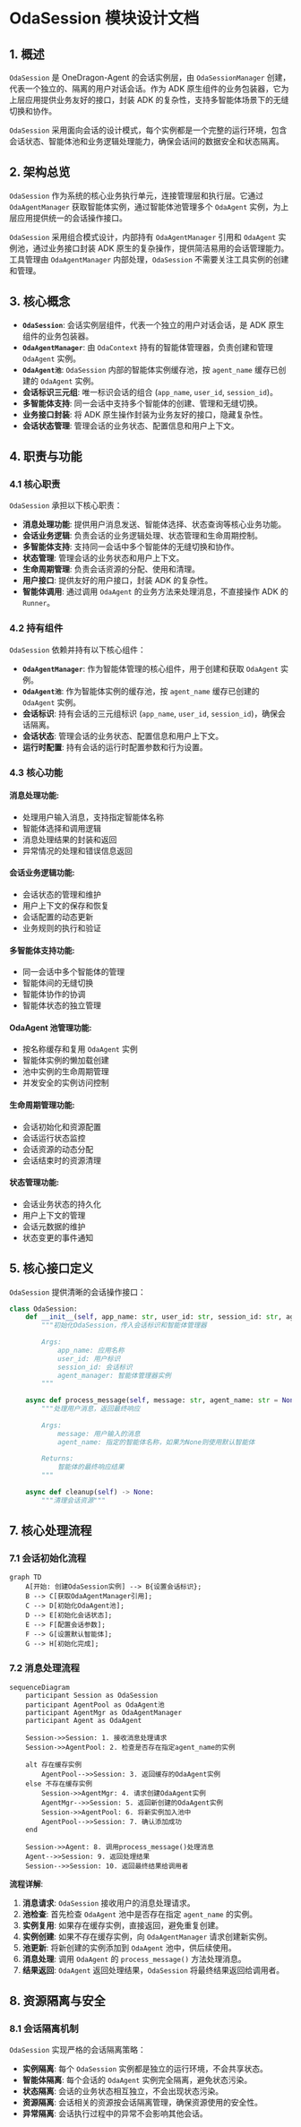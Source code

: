 # OdaSession 模块设计文档

## 1. 概述

`OdaSession` 是 OneDragon-Agent 的会话实例层，由 `OdaSessionManager` 创建，代表一个独立的、隔离的用户对话会话。作为 ADK 原生组件的业务包装器，它为上层应用提供业务友好的接口，封装 ADK 的复杂性，支持多智能体场景下的无缝切换和协作。

`OdaSession` 采用面向会话的设计模式，每个实例都是一个完整的运行环境，包含会话状态、智能体池和业务逻辑处理能力，确保会话间的数据安全和状态隔离。

## 2. 架构总览

`OdaSession` 作为系统的核心业务执行单元，连接管理层和执行层。它通过 `OdaAgentManager` 获取智能体实例，通过智能体池管理多个 `OdaAgent` 实例，为上层应用提供统一的会话操作接口。

`OdaSession` 采用组合模式设计，内部持有 `OdaAgentManager` 引用和 `OdaAgent` 实例池，通过业务接口封装 ADK 原生的复杂操作，提供简洁易用的会话管理能力。工具管理由 `OdaAgentManager` 内部处理，`OdaSession` 不需要关注工具实例的创建和管理。

## 3. 核心概念

*   **`OdaSession`**: 会话实例层组件，代表一个独立的用户对话会话，是 ADK 原生组件的业务包装器。
*   **`OdaAgentManager`**: 由 `OdaContext` 持有的智能体管理器，负责创建和管理 `OdaAgent` 实例。
*   **`OdaAgent池`**: `OdaSession` 内部的智能体实例缓存池，按 `agent_name` 缓存已创建的 `OdaAgent` 实例。
*   **会话标识三元组**: 唯一标识会话的组合 (`app_name`, `user_id`, `session_id`)。
*   **多智能体支持**: 同一会话中支持多个智能体的创建、管理和无缝切换。
*   **业务接口封装**: 将 ADK 原生操作封装为业务友好的接口，隐藏复杂性。
*   **会话状态管理**: 管理会话的业务状态、配置信息和用户上下文。

## 4. 职责与功能

### 4.1 核心职责

`OdaSession` 承担以下核心职责：

*   **消息处理功能**: 提供用户消息发送、智能体选择、状态查询等核心业务功能。
*   **会话业务逻辑**: 负责会话的业务逻辑处理、状态管理和生命周期控制。
*   **多智能体支持**: 支持同一会话中多个智能体的无缝切换和协作。
*   **状态管理**: 管理会话的业务状态和用户上下文。
*   **生命周期管理**: 负责会话资源的分配、使用和清理。
*   **用户接口**: 提供友好的用户接口，封装 ADK 的复杂性。
*   **智能体调用**: 通过调用 `OdaAgent` 的业务方法来处理消息，不直接操作 ADK 的 `Runner`。

### 4.2 持有组件

`OdaSession` 依赖并持有以下核心组件：

*   **`OdaAgentManager`**: 作为智能体管理的核心组件，用于创建和获取 `OdaAgent` 实例。
*   **`OdaAgent池`**: 作为智能体实例的缓存池，按 `agent_name` 缓存已创建的 `OdaAgent` 实例。
*   **会话标识**: 持有会话的三元组标识 (`app_name`, `user_id`, `session_id`)，确保会话隔离。
*   **会话状态**: 管理会话的业务状态、配置信息和用户上下文。
*   **运行时配置**: 持有会话的运行时配置参数和行为设置。

### 4.3 核心功能

#### **消息处理功能**:
- 处理用户输入消息，支持指定智能体名称
- 智能体选择和调用逻辑
- 消息处理结果的封装和返回
- 异常情况的处理和错误信息返回

#### **会话业务逻辑功能**:
- 会话状态的管理和维护
- 用户上下文的保存和恢复
- 会话配置的动态更新
- 业务规则的执行和验证

#### **多智能体支持功能**:
- 同一会话中多个智能体的管理
- 智能体间的无缝切换
- 智能体协作的协调
- 智能体状态的独立管理

#### **OdaAgent 池管理功能**:
- 按名称缓存和复用 `OdaAgent` 实例
- 智能体实例的懒加载创建
- 池中实例的生命周期管理
- 并发安全的实例访问控制

#### **生命周期管理功能**:
- 会话初始化和资源配置
- 会话运行状态监控
- 会话资源的动态分配
- 会话结束时的资源清理

#### **状态管理功能**:
- 会话业务状态的持久化
- 用户上下文的管理
- 会话元数据的维护
- 状态变更的事件通知

## 5. 核心接口定义

`OdaSession` 提供清晰的会话操作接口：

```python
class OdaSession:
    def __init__(self, app_name: str, user_id: str, session_id: str, agent_manager: OdaAgentManager):
        """初始化OdaSession，传入会话标识和智能体管理器
        
        Args:
            app_name: 应用名称
            user_id: 用户标识
            session_id: 会话标识
            agent_manager: 智能体管理器实例
        """
    
    async def process_message(self, message: str, agent_name: str = None) -> str:
        """处理用户消息，返回最终响应
        
        Args:
            message: 用户输入的消息
            agent_name: 指定的智能体名称，如果为None则使用默认智能体
            
        Returns:
            智能体的最终响应结果
        """
        
    async def cleanup(self) -> None:
        """清理会话资源"""
```

## 7. 核心处理流程

### 7.1 会话初始化流程

```mermaid
graph TD
    A[开始: 创建OdaSession实例] --> B{设置会话标识};
    B --> C[获取OdaAgentManager引用];
    C --> D[初始化OdaAgent池];
    D --> E[初始化会话状态];
    E --> F[配置会话参数];
    F --> G[设置默认智能体];
    G --> H[初始化完成];
```

### 7.2 消息处理流程

```mermaid
sequenceDiagram
    participant Session as OdaSession
    participant AgentPool as OdaAgent池
    participant AgentMgr as OdaAgentManager
    participant Agent as OdaAgent

    Session->>Session: 1. 接收消息处理请求
    Session->>AgentPool: 2. 检查是否存在指定agent_name的实例
    
    alt 存在缓存实例
        AgentPool-->>Session: 3. 返回缓存的OdaAgent实例
    else 不存在缓存实例
        Session->>AgentMgr: 4. 请求创建OdaAgent实例
        AgentMgr-->>Session: 5. 返回新创建的OdaAgent实例
        Session->>AgentPool: 6. 将新实例加入池中
        AgentPool-->>Session: 7. 确认添加成功
    end
    
    Session->>Agent: 8. 调用process_message()处理消息
    Agent-->>Session: 9. 返回处理结果
    Session-->>Session: 10. 返回最终结果给调用者
```

**流程详解**:
1.  **消息请求**: `OdaSession` 接收用户的消息处理请求。
2.  **池检查**: 首先检查 `OdaAgent` 池中是否存在指定 `agent_name` 的实例。
3.  **实例复用**: 如果存在缓存实例，直接返回，避免重复创建。
4.  **实例创建**: 如果不存在缓存实例，向 `OdaAgentManager` 请求创建新实例。
5.  **池更新**: 将新创建的实例添加到 `OdaAgent` 池中，供后续使用。
6.  **消息处理**: 调用 `OdaAgent` 的 `process_message()` 方法处理消息。
7.  **结果返回**: `OdaAgent` 返回处理结果，`OdaSession` 将最终结果返回给调用者。

## 8. 资源隔离与安全

### 8.1 会话隔离机制

`OdaSession` 实现严格的会话隔离策略：

*   **实例隔离**: 每个 `OdaSession` 实例都是独立的运行环境，不会共享状态。
*   **智能体隔离**: 每个会话的 `OdaAgent` 实例完全隔离，避免状态污染。
*   **状态隔离**: 会话的业务状态相互独立，不会出现状态污染。
*   **资源隔离**: 会话相关的资源按会话隔离管理，确保资源使用的安全性。
*   **异常隔离**: 会话执行过程中的异常不会影响其他会话。

